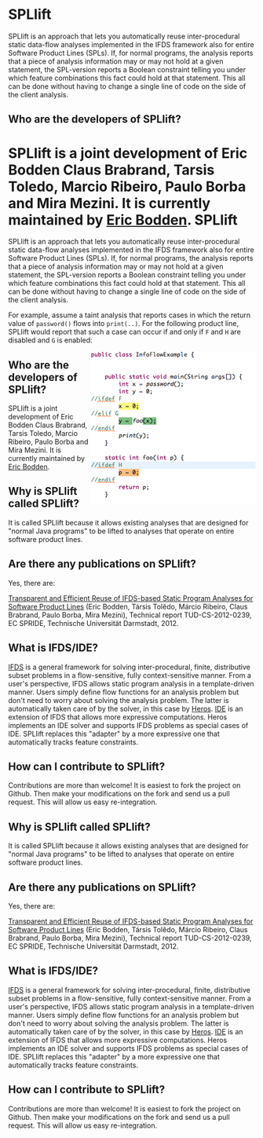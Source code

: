 SPLlift
=====================
SPLlift is an approach that lets you automatically reuse inter-procedural static data-flow analyses implemented in the IFDS framework also for entire Software Product Lines (SPLs). If, for normal programs, the analysis reports that a piece of analysis information may or may not hold at a given statement, the SPL-version reports a Boolean constraint telling you under which feature combinations this fact could hold at that statement. This all can be done without having to change a single line of code on the side of the client analysis.

Who are the developers of SPLlift?
----------------------------------
SPLlift is a joint development of Eric Bodden Claus Brabrand, Tarsis Toledo, Marcio Ribeiro, Paulo Borba and Mira Mezini. It is currently maintained by [Eric Bodden][5].
SPLlift
=====================
SPLlift is an approach that lets you automatically reuse inter-procedural static data-flow analyses implemented in the IFDS framework also for entire Software Product Lines (SPLs). If, for normal programs, the analysis reports that a piece of analysis information may or may not hold at a given statement, the SPL-version reports a Boolean constraint telling you under which feature combinations this fact could hold at that statement. This all can be done without having to change a single line of code on the side of the client analysis.

For example, assume a taint analysis that reports cases in which the return value of `password()` flows into `print(..)`. For the following product line, SPLlift would report that such a case can occur if and only if `F` and `H` are disabled and `G` is enabled:

<div style="float: right"><img style="float: right" src="/website/screenshot.png" /></div>

Who are the developers of SPLlift?
----------------------------------
SPLlift is a joint development of Eric Bodden Claus Brabrand, Tarsis Toledo, Marcio Ribeiro, Paulo Borba and Mira Mezini. It is currently maintained by [Eric Bodden][5].

Why is SPLlift called SPLlift?
------------------------------
It is called SPLlift because it allows existing analyses that are designed for "normal Java programs" to be lifted to analyses that operate on entire software product lines.

Are there any publications on SPLlift?
--------------------------------------
Yes, there are:

[Transparent and Efficient Reuse of IFDS-based Static Program Analyses for Software Product Lines][4] (Eric Bodden, Társis Tolêdo, Márcio Ribeiro, Claus Brabrand, Paulo Borba, Mira Mezini), Technical report TUD-CS-2012-0239, EC SPRIDE, Technische Universität Darmstadt, 2012.

What is IFDS/IDE?
-----------------
[IFDS][1] is a general framework for solving inter-procedural, finite, distributive subset problems in a flow-sensitive, fully context-sensitive manner. From a user's perspective, IFDS allows static program analysis in a template-driven manner. Users simply define flow functions for an analysis problem but don't need to worry about solving the analysis problem. The latter is automatically taken care of by the solver, in this case by [Heros][3].
[IDE][2] is an extension of IFDS that allows more expressive computations. Heros implements an IDE solver and supports IFDS problems as special cases of IDE. SPLlift replaces this "adapter" by a more expressive one that automatically tracks feature constraints.

How can I contribute to SPLlift?
--------------------------------
Contributions are more than welcome! It is easiest to fork the project on Github. Then make your modifications on the fork and send us a pull request. This will allow us easy re-integration.

[1]: http://dx.doi.org/10.1145/199448.199462
[2]: http://dx.doi.org/10.1016/0304-3975(96)00072-2
[3]: https://github.com/Sable/heros/
[4]: http://www.bodden.de/pubs/btr+12transparent.pdf
[5]: http://www.bodden.de/
Why is SPLlift called SPLlift?
------------------------------
It is called SPLlift because it allows existing analyses that are designed for "normal Java programs" to be lifted to analyses that operate on entire software product lines.

Are there any publications on SPLlift?
--------------------------------------
Yes, there are:

[Transparent and Efficient Reuse of IFDS-based Static Program Analyses for Software Product Lines][4] (Eric Bodden, Társis Tolêdo, Márcio Ribeiro, Claus Brabrand, Paulo Borba, Mira Mezini), Technical report TUD-CS-2012-0239, EC SPRIDE, Technische Universität Darmstadt, 2012.

What is IFDS/IDE?
-----------------
[IFDS][1] is a general framework for solving inter-procedural, finite, distributive subset problems in a flow-sensitive, fully context-sensitive manner. From a user's perspective, IFDS allows static program analysis in a template-driven manner. Users simply define flow functions for an analysis problem but don't need to worry about solving the analysis problem. The latter is automatically taken care of by the solver, in this case by [Heros][3].
[IDE][2] is an extension of IFDS that allows more expressive computations. Heros implements an IDE solver and supports IFDS problems as special cases of IDE. SPLlift replaces this "adapter" by a more expressive one that automatically tracks feature constraints.

How can I contribute to SPLlift?
--------------------------------
Contributions are more than welcome! It is easiest to fork the project on Github. Then make your modifications on the fork and send us a pull request. This will allow us easy re-integration.

[1]: http://dx.doi.org/10.1145/199448.199462
[2]: http://dx.doi.org/10.1016/0304-3975(96)00072-2
[3]: https://github.com/Sable/heros/
[4]: http://www.bodden.de/pubs/btr+12transparent.pdf
[5]: http://www.bodden.de/
